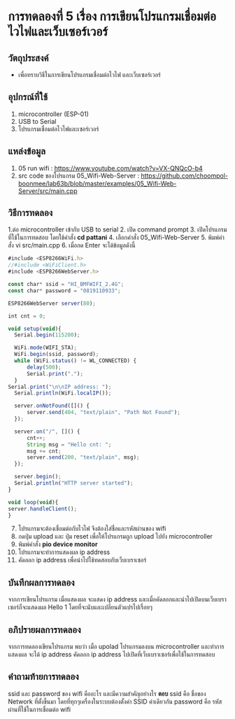 # การทดลองที่ 5 เรื่อง การเขียนโปรแกรมเชื่อมต่อไวไฟและเว็บเซอร์เวอร์
## วัตถุประสงค์
  -   เพื่อทราบวิธีในการเขียนโปรแกรมเชื่อมต่อไวไฟ และเว็บเซอร์เวอร์
## อุปกรณ์ที่ใช้
  1. microcontroller (ESP-01)
  2. USB to Serial
  3. โปรแกรมเชื่อมต่อไวไฟและเซอร์เวอร์
  
## แหล่งข้อมูล
  1. 05 run wifi  : https://www.youtube.com/watch?v=VX-QNQcO-b4
  2. src code ของโปรแกรม 05_Wifi-Web-Server : https://github.com/choompol-boonmee/lab63b/blob/master/examples/05_Wifi-Web-Server/src/main.cpp
  
## วิธีการทดลอง
  1.ต่อ microcontroller เข้ากับ USB to serial
  2. เปิด command prompt
  3. เปิดโปรแกรมที่ใช้ในการทดสอบ โดยใช้คำสั่ง **cd pattani**
  4. เลือกคำสั่ง 05_Wifi-Web-Server
  5. พิมพ์คำสั่ง vi src/main.cpp
  6. เมื่อกด Enter จะได้ข้อมูลดังนี้
  
  ```javascript
#include <ESP8266WiFi.h>
//#include <WiFiClient.h>
#include <ESP8266WebServer.h>

const char* ssid = "HI_BMFWIFI_2.4G";
const char* password = "0819110933";

ESP8266WebServer server(80);

int cnt = 0;

void setup(void){
	Serial.begin(115200);

	WiFi.mode(WIFI_STA);
	WiFi.begin(ssid, password);
	while (WiFi.status() != WL_CONNECTED) {
		delay(500);
		Serial.print(".");
	}
  Serial.print("\n\nIP address: ");
	Serial.println(WiFi.localIP());

	server.onNotFound([]() {
		server.send(404, "text/plain", "Path Not Found");
	});

	server.on("/", []() {
		cnt++;
		String msg = "Hello cnt: ";
		msg += cnt;
		server.send(200, "text/plain", msg);
	});

	server.begin();
	Serial.println("HTTP server started");
}

void loop(void){
  server.handleClient();
}

```        
  7. โปรแกรมจะต้องเชื่อมต่อกับไวไฟ จึงต้องใส่ชื่อและรหัสผ่านของ wifi
  8. กดปุ่ม upload และ ปุ่ม reset เพื่อให้โปรแกรมถูก upload ไปยัง microcontroller 
  9. พิมพ์คำสั่ง **pio device monitor**
  10. โปรแกรมจะทำการแสดงผล ip address
  11. คัดลอก ip address เพื่อนำไปใช้ทดสอบกับเว็บเบราเซอร์
  
## บันทึกผลการทดลอง
  จากการเขียนโปรแกรม เมื่อแสดงผล จะแสดง ip address และเมื่อคัดลอกและนำไปเปิดบนเว็บเบราเซอร์ก็จะแสดงผล Hello 1 โดยที่จะนับและเปลี่ยนตัวแปรไปเรื่อยๆ
  
## อภิปรายผลการทดลอง
  จากการทดลองเขียนโปรแกรม พบว่า เมื่อ upolad โปรแกรมลงบน microcontroller และทำการแสดงผล จะได้ ip address คัดลอก ip address ไปเปิดที่เว็บเบราเซอร์เพื่อใช้ในการทดสอบ
  
## คำถามท้ายการทดลอง
  ssid และ password ของ wifi คืออะไร และมีความสำคัญอย่างไร
  __ตอบ__ ssid คือ ชื่อของ Network ที่ตั้งขึ้นมา โดยที่ทุกๆเครื่องในระบบต้องตั้งค่า SSID ค่าเดียวกัน
          password คือ รหัสผ่านที่ใช้ในการเชื่อมต่อ wifi
          
